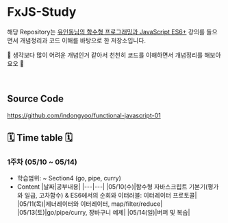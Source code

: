 # FxJS-Study

해당 Repository는 [유인동님의 함수형 프로그래밍과 JavaScript ES6+](https://www.inflearn.com/course/functional-es6/dashboard) 강의를 들으면서 개념정리과 코드 이해를 바탕으로 한 저장소입니다.

🙌 생각보다 많이 어려운 개념인거 같아서 천천히 코드를 이해하면서 개념정리를 해보아요오 🙌

<br>

## Source Code

https://github.com/indongyoo/functional-javascript-01

## 🗓️ Time table 🗓️

### 1주차 (05/10 ~ 05/14)

- 학습범위: ~ Section4 (go, pipe, curry)
- Content
  |날짜|공부내용|
  |---|---|
  |05/10(수)|함수형 자바스크립트 기본기(평가와 일급, 고차함수) & ES6에서의 순회와 이터러블: 이터레이터 프로토콜|
  |05/11(목)|제너레이터와 이터레이터, map/filter/reduce|
  |05/13(토)|go/pipe/curry, 장바구니 예제|
  |05/14(일)|버퍼 및 복습|

</br>
